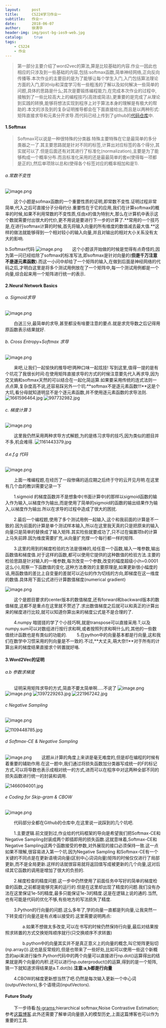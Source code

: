 ```yaml
---
layout:     post
title:      CS224学习作业一
subtitle:   作业一
date:       2018-06-07
author:     徐清华
header-img: img/post-bg-ios9-web.jpg
catalog: 	 true
tags:
    - CS224
    - 作业
---
```



>第一部分主要介绍了word2vec的算法,算是比较基础的内容.作业一因此也相应的只涉及到一些基础的内容,包括:softmax函数,简单神经网络,正向反向传播等.本次作业的主要目的是为了能够让每个学生入门,入门包括算法理论方面的入门,即对nlp和深度学习有一些粗浅的了解以及如何解决一些简单的问题,具体的思路是什么;其次是要锻炼编程能力,在完成本次作业的过程中,接触到了一些比较高大上的编程技巧(高效或简洁),更重要的是完成了从理论到实践的转换,能够将想法实现到程序上对于算法本身的理解是有极大的帮助的.本文的涉及到的复杂证明推导都会在下面直接给出,而且是以两种形式:矩阵直接求导和元素分开求导.而代码已经上传到了github的[代码仓库](https://github.com/ey4295/cs224)中.

#### 1.Softmax
>Softmax可以说是一种很特殊的分类器.特殊主要特殊在它是最简单的多分类器之一了.其主要思路就是针对不同的标签,计算出对应标签的各个得分,其实就可以了.但是后面还有对其进行了标准化(normalization),主要是为了能够构成一个概率分布.而且标准化采用的还是最最简单的套e(使得每一项都是正的),然后单项除以总和(使得各个标签对应的概率相加和是1).

###### a.常数不变性
![image.png](https://upload-images.jianshu.io/upload_images/12011882-3cec2c95eb7e2550.png?imageMogr2/auto-orient/strip%7CimageView2/2/w/1240)

&emsp;&emsp;这个小题是sofmax函数的一个重要性质的证明,即常数不变性.证明过程非常简单,代入之后可直接分子分母约分.重要性在于它的应用,我们在计算softmax的概率的时候,如果不利用常数的不变性质,任由x的值为特别大,那么在计算机中表示这个数就需要付出很大的代价,更不用说是要进行下一步的计算了.**常用的一个技巧是,在进行softmax计算的时候,首先将输入向量的所有维度的数值减去最大值.**这样的做法就能够得到一个相对较小的输入向量,并且对输出的相对大小关系没有太大的影响.

b.Softmax代码
![image.png](https://upload-images.jianshu.io/upload_images/12011882-35d03fbb2c0134f1.png?imageMogr2/auto-orient/strip%7CimageView2/2/w/1240)
&emsp;&emsp;这个小题该开始做的时候是觉得有点奇怪的,因为第一问已经给除了softmax的标准写法,即softmax是针对向量的(**但是千万注意不是逐元素函数**).而这一小问中却给了一个矩阵的输入,在做到后面是神经网络的代码之后,才明白这里是将多个测试用例放在了一个矩阵中,每一个测试用例都是一个向量,综合起来用一个矩阵进行统一的表示.

#### 2.Neural Network Basics
###### a. Sigmoid求导

![image.png](https://upload-images.jianshu.io/upload_images/12011882-75d74ab5c72cbd70.png?imageMogr2/auto-orient/strip%7CimageView2/2/w/1240)

&emsp;&emsp;白送三分,最简单的求导,甚至都没有啥要注意的要点.就是求完导数之后记得用原函数表示结果就好.
###### b. Cross Entropy+Softmax 求导
![image.png](https://upload-images.jianshu.io/upload_images/12011882-c5554557408a9882.png?imageMogr2/auto-orient/strip%7CimageView2/2/w/1240)

&emsp;&emsp;来吧,让我们一起愉快的推导吧!两种口味一起炫技! 写到这里,值得一提的是有个坑花了我很长时间:在使用矩阵直接求导的方式的时候注意要先代入再求导,因为交叉熵和softmax天然的可以结合在一起化简运算.如果要采用传统的连式法则一点点算,复杂度高不说,还容易踩另外一个坑:**softmax不是逐元素函数!!!**这是个大坑,看分母就知道明显不是个逐元素函数,并不使用逐元素函数的求导法则. 
![1661596464.jpg](https://upload-images.jianshu.io/upload_images/12011882-625b7987fc453910.jpg?imageMogr2/auto-orient/strip%7CimageView2/2/w/1240)
![997732982.jpg](https://upload-images.jianshu.io/upload_images/12011882-dfdf6771ee6fb808.jpg?imageMogr2/auto-orient/strip%7CimageView2/2/w/1240)

###### c. 梯度计算   3
![image.png](https://upload-images.jianshu.io/upload_images/12011882-8941838be615c507.png?imageMogr2/auto-orient/strip%7CimageView2/2/w/1240)

&emsp;&emsp;这里我仍然采用两种求导方式解题,为的是练习求导的技巧,因为类似的题目并不多,机会难得.
![1161443379.jpg](https://upload-images.jianshu.io/upload_images/12011882-fe03e2daba163b00.jpg?imageMogr2/auto-orient/strip%7CimageView2/2/w/1240)

###### d.e.f.g 代码
![image.png](https://upload-images.jianshu.io/upload_images/12011882-e3512df085536406.png?imageMogr2/auto-orient/strip%7CimageView2/2/w/1240)

&emsp;&emsp;上面一堆编程题,在经历了一段惨痛的适应期之后终于守的云开见月明.在这里有几个血的教训需要记录一下

&emsp;&emsp;1.sigmoid 的梯度函数并不是想象中(书面计算中)的那样以sigmoid函数的输入作为输入,以梯度作为输出,而是使用了简单的sigmoid的函数的输出结果作为输入,以梯度作为输出.所以在求导的过程中造成了很大的困扰.

&emsp;&emsp;2.最后一个编程题,使用了多个测试用例一起输入,这个和我前面的计算是不一致的.因为前面的计算是单个测试样本输入,所以在这里我天真的只是把原来的输入向量只是简单的替换成了输入矩阵.其实险些就要成功了,只不过在偏置项b的计算上马失前蹄.因为维度需要扩充,从向量扩充撑一个每行都一样的矩阵.

&emsp;&emsp;3.这里的用到的梯度检验的方法是很棒的,给任意一个函数,输入一堆参数,输出函数值和梯度值.对于这样的函数,都可以使用它提供的这种数值的检验方法.主要的检验思路是针对输入的一堆参数,每次改变一个参数,改变的幅度超级小(h=0.0001这么小),观察一下函数值的变化.这种方法奏效的主要原理是,如果更新很小幅度的话,用函数值的差比上自变量的差就可以近似的作为切线的方向,即梯度在这一维度的数值.具体用下面公式进行计算数值梯度(numerical gradient)

![image.png](https://upload-images.jianshu.io/upload_images/12011882-6d89073fd746080b.png?imageMogr2/auto-orient/strip%7CimageView2/2/w/1240)

&emsp;&emsp;这个是题目要求的center版本的数值梯度,还有forward和backward版本的数值梯度,这都不是重点在这里就不赘述了.求出数值梯度之后就可以和真正的计算出来的梯度进行比较,就可以知道你算出来的梯度公式是不是合理的了.

&emsp;&emsp;4.numpy 暗搓搓的学了个小技巧啊,就是transpose可以直接采用.T;以及numpy.sum可以对数组进行按行求和啊,或者按照列求和啊什么的,其他的一些数值统计函数也是有类似的功能的.
&emsp;&emsp;5.在python中的向量基本都是行向量,这和我们在数学中习惯采用的列向量是不一致的.不过,**大丈夫,萌大奈!!**对于所有的计算出来的梯度结果直接求个转置就好咯.

#### 3.Word2Vec的证明
###### a.b 参数求梯度

&emsp;&emsp;证明采用矩阵求导的方式,简直不要太简单啊.....不说了
![image.png](https://upload-images.jianshu.io/upload_images/12011882-d7cd98577350556a.png?imageMogr2/auto-orient/strip%7CimageView2/2/w/1240)
![image.png](https://upload-images.jianshu.io/upload_images/12011882-10aed539f9a70c1f.png?imageMogr2/auto-orient/strip%7CimageView2/2/w/1240)
![1397229263.jpg](https://upload-images.jianshu.io/upload_images/12011882-1da3680e9e94a9c3.jpg?imageMogr2/auto-orient/strip%7CimageView2/2/w/1240)
![221967242.jpg](https://upload-images.jianshu.io/upload_images/12011882-d321272bee818256.jpg?imageMogr2/auto-orient/strip%7CimageView2/2/w/1240)



###### c Negative Sampling
![image.png](https://upload-images.jianshu.io/upload_images/12011882-eb1afe633de66cbc.png?imageMogr2/auto-orient/strip%7CimageView2/2/w/1240)



![1109448785.jpg](https://upload-images.jianshu.io/upload_images/12011882-670d1ac01d419e50.jpg?imageMogr2/auto-orient/strip%7CimageView2/2/w/1240)

###### d Softmax-CE & Negative Sampling
![image.png](https://upload-images.jianshu.io/upload_images/12011882-99def01e9ea66bdb.png?imageMogr2/auto-orient/strip%7CimageView2/2/w/1240)
&emsp;&emsp;这题从计算的角度上来讲是毫无难度的,但是却在编程的时候有着重要的辅助作用.在这一题中,我们通过将损失函数加分类器写成统一的F的标记方式,可以将导数也表示成相对统一的方式,进而可以在程序中对这两种全部不同的损失函数进行统一的封装和调用.

![1466094001.jpg](https://upload-images.jianshu.io/upload_images/12011882-a8337e073ee7f5b9.jpg?imageMogr2/auto-orient/strip%7CimageView2/2/w/1240)

###### e Coding for Skip-gram & CBOW
![image.png](https://upload-images.jianshu.io/upload_images/12011882-16a1d15d12af764f.png?imageMogr2/auto-orient/strip%7CimageView2/2/w/1240)

&emsp;&emsp;代码部分全都在Github的仓库中,在这里说一说踩到的几个坑吧.

&emsp;&emsp;1.主要逻辑.前文提到过,作业给的代码框架的导向是希望我们把Softmax-CE和Negative Sampling封装成两个即插即用的损失函数.这就意味着,Softmax-CE和Negative Sampling这两个函数接受的参数,对外展现的接口必须保持一致.这一点如果不理解,很容易进入第一个坑.因为Negative Sampling 和Softmax-CE有一个关键的不同点是在更新语境词向量(区别中心词词向量)矩阵的时候仅仅进行了局部更新,而不是全局更新.这样的话就很容易就将返回值写成被更新的几个向量,这对后续其它函数的调用是增加了很大的负担的.

&emsp;&emsp;2.梯度检查的精度问题.这一步中仍然使用了前面任务中写好的简单的梯度检查的函数,之前都是能够完美的运行的.但是在这里却出现了精度的问题.我们没有办法在这里保证1e-5的精度,最多只能保证1e-3的精度.这是在逻辑上说的通的.当然,也有可能是代码的优化不够,有些地方的写法损失了精度.

&emsp;&emsp;3.Python的行向量的问题.这么多年了,学的向量一直都是列向量,让我突然一下转变成行向量还是有点难以接受的.这里需要说明两点:

&emsp;&emsp;&emsp;&emsp;a.如果不想做太多改变,可以在书写的时候仍然保持行向量,最后对结果按照求转置的方式交换矩阵顺序就行(只交换顺序不求转置)

&emsp;&emsp;&emsp;&emsp;b.python中的向量其实并不是真正意义上的向量的概念,叫它矩阵更贴切(np.array()).这也是反常规的,但是也带来了一些好处,比如可以使用一些这个新概念的api来进行操作.Python代码中的两个向量可以直接进行np.dot()运算得出的结果就是两个向量的内积.还可以进行np.outerproduct()的运算,得到的是一个矩阵,猜一下就知道求得结果是a.T.dot(b).**注意:a,b都是行向量**

&emsp;&emsp;4.CBOW的梯度更新想当然了吧.仍然是每次输入更新一个中心词(outputVectors),多个语境词(inputVectors).

#### Future Study
&emsp;&emsp;下一步待看:[N-grams](https://lagunita.stanford.edu/c4x/Engineering/CS-224N/asset/slp4.pdf);hierarchical softmax;Noise Contrastive Estimation;参考[这篇博客](http://ruder.io/word-embeddings-softmax/).此外还需要了解单词向量嵌入的模型历史,上面这篇博客也可以作为重要的工具.
